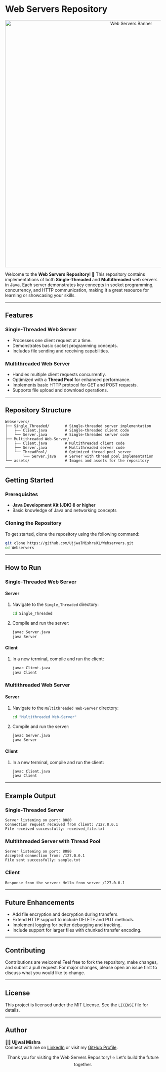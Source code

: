 # Web Servers Repository

<p align="center">
  <img src="https://raw.githubusercontent.com/UjjwalMishra01/Webservers/main/assets/webserverbanner.png" alt="Web Servers Banner" width="800">
</p>

Welcome to the **Web Servers Repository**! 🚀 This repository contains implementations of both **Single-Threaded** and **Multithreaded** web servers in Java. Each server demonstrates key concepts in socket programming, concurrency, and HTTP communication, making it a great resource for learning or showcasing your skills.

---

## Features

### Single-Threaded Web Server
- Processes one client request at a time.
- Demonstrates basic socket programming concepts.
- Includes file sending and receiving capabilities.

### Multithreaded Web Server
- Handles multiple client requests concurrently.
- Optimized with a **Thread Pool** for enhanced performance.
- Implements basic HTTP protocol for GET and POST requests.
- Supports file upload and download operations.

---

## Repository Structure

```plaintext
Webservers/
├── Single_Threaded/       # Single-threaded server implementation
│   ├── Client.java        # Single-threaded client code
│   └── Server.java        # Single-threaded server code
├── Multithreaded Web-Server/
│   ├── Client.java        # Multithreaded client code
│   ├── Server.java        # Multithreaded server code
│   └── ThreadPool/        # Optimized thread pool server
│       └── Server.java    # Server with thread pool implementation
└── assets/                # Images and assets for the repository
```

---

## Getting Started

### Prerequisites
- **Java Development Kit (JDK) 8 or higher**
- Basic knowledge of Java and networking concepts

### Cloning the Repository
To get started, clone the repository using the following command:

```bash
git clone https://github.com/UjjwalMishra01/Webservers.git
cd Webservers
```

---

## How to Run

### Single-Threaded Web Server
#### Server
1. Navigate to the `Single_Threaded` directory:
   ```bash
   cd Single_Threaded
   ```
2. Compile and run the server:
   ```bash
   javac Server.java
   java Server
   ```

#### Client
1. In a new terminal, compile and run the client:
   ```bash
   javac Client.java
   java Client
   ```

### Multithreaded Web Server
#### Server
1. Navigate to the `Multithreaded Web-Server` directory:
   ```bash
   cd "Multithreaded Web-Server"
   ```
2. Compile and run the server:
   ```bash
   javac Server.java
   java Server
   ```

#### Client
1. In a new terminal, compile and run the client:
   ```bash
   javac Client.java
   java Client
   ```

---

## Example Output

### Single-Threaded Server
```plaintext
Server listening on port: 8080
Connection request received from client: /127.0.0.1
File received successfully: received_file.txt
```

### Multithreaded Server with Thread Pool
```plaintext
Server listening on port: 8080
Accepted connection from: /127.0.0.1
File sent successfully: sample.txt
```

### Client
```plaintext
Response from the server: Hello from server /127.0.0.1
```

---

## Future Enhancements
- Add file encryption and decryption during transfers.
- Extend HTTP support to include DELETE and PUT methods.
- Implement logging for better debugging and tracking.
- Include support for larger files with chunked transfer encoding.

---

## Contributing
Contributions are welcome! Feel free to fork the repository, make changes, and submit a pull request. For major changes, please open an issue first to discuss what you would like to change.

---

## License
This project is licensed under the MIT License. See the `LICENSE` file for details.

---

## Author
👨‍💻 **Ujjwal Mishra**  
Connect with me on [LinkedIn](https://www.linkedin.com/in/ujjwalm01) or visit my [GitHub Profile](https://github.com/UjjwalMishra01).

<p align="center">
  Thank you for visiting the Web Servers Repository! ⭐ Let's build the future together.
</p>
